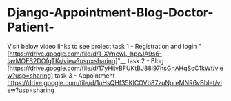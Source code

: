 # Django-Appointment-Blog-Doctor-Patient-

Visit below video links to see project
  task 1 - Registration and login "[https://drive.google.com/file/d/1_XVncwL_hpcJA9s6-IavMOES2DOfgTKr/view?usp=sharing]"__
  task 2 - Blog [https://drive.google.com/file/d/17yHijvBFUKtBJ88i97hsGnAHqScC1kWf/view?usp=sharing]
  task 3 - Appointment https://drive.google.com/file/d/1uHsQHf35KICOVb87zuNpreMNR6vBbIet/view?usp=sharing

